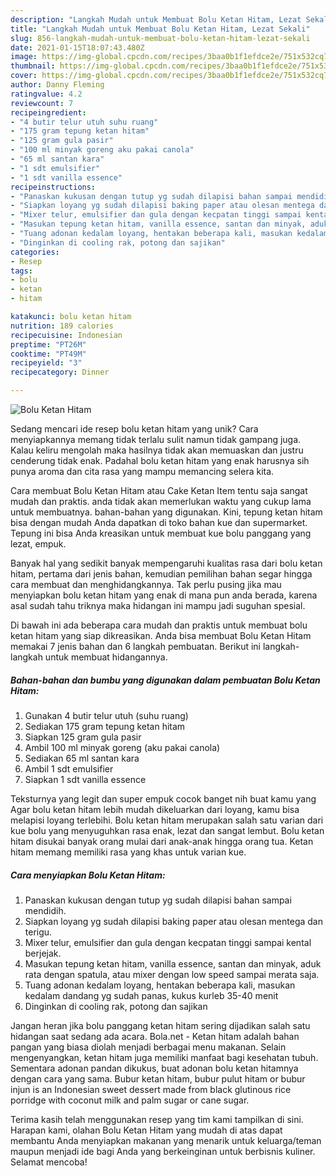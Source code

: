 ```yaml
---
description: "Langkah Mudah untuk Membuat Bolu Ketan Hitam, Lezat Sekali"
title: "Langkah Mudah untuk Membuat Bolu Ketan Hitam, Lezat Sekali"
slug: 856-langkah-mudah-untuk-membuat-bolu-ketan-hitam-lezat-sekali
date: 2021-01-15T18:07:43.480Z
image: https://img-global.cpcdn.com/recipes/3baa0b1f1efdce2e/751x532cq70/bolu-ketan-hitam-foto-resep-utama.jpg
thumbnail: https://img-global.cpcdn.com/recipes/3baa0b1f1efdce2e/751x532cq70/bolu-ketan-hitam-foto-resep-utama.jpg
cover: https://img-global.cpcdn.com/recipes/3baa0b1f1efdce2e/751x532cq70/bolu-ketan-hitam-foto-resep-utama.jpg
author: Danny Fleming
ratingvalue: 4.2
reviewcount: 7
recipeingredient:
- "4 butir telur utuh suhu ruang"
- "175 gram tepung ketan hitam"
- "125 gram gula pasir"
- "100 ml minyak goreng aku pakai canola"
- "65 ml santan kara"
- "1 sdt emulsifier"
- "1 sdt vanilla essence"
recipeinstructions:
- "Panaskan kukusan dengan tutup yg sudah dilapisi bahan sampai mendidih."
- "Siapkan loyang yg sudah dilapisi baking paper atau olesan mentega dan terigu."
- "Mixer telur, emulsifier dan gula dengan kecpatan tinggi sampai kental berjejak."
- "Masukan tepung ketan hitam, vanilla essence, santan dan minyak, aduk rata dengan spatula, atau mixer dengan low speed sampai merata saja."
- "Tuang adonan kedalam loyang, hentakan beberapa kali, masukan kedalam dandang yg sudah panas, kukus kurleb 35-40 menit"
- "Dinginkan di cooling rak, potong dan sajikan"
categories:
- Resep
tags:
- bolu
- ketan
- hitam

katakunci: bolu ketan hitam 
nutrition: 189 calories
recipecuisine: Indonesian
preptime: "PT26M"
cooktime: "PT49M"
recipeyield: "3"
recipecategory: Dinner

---
```



![Bolu Ketan Hitam](https://img-global.cpcdn.com/recipes/3baa0b1f1efdce2e/751x532cq70/bolu-ketan-hitam-foto-resep-utama.jpg)

Sedang mencari ide resep bolu ketan hitam yang unik? Cara menyiapkannya memang tidak terlalu sulit namun tidak gampang juga. Kalau keliru mengolah maka hasilnya tidak akan memuaskan dan justru cenderung tidak enak. Padahal bolu ketan hitam yang enak harusnya sih punya aroma dan cita rasa yang mampu memancing selera kita.

Cara membuat Bolu Ketan Hitam atau Cake Ketan Item tentu saja sangat mudah dan praktis. anda tidak akan memerlukan waktu yang cukup lama untuk membuatnya. bahan-bahan yang digunakan. Kini, tepung ketan hitam bisa dengan mudah Anda dapatkan di toko bahan kue dan supermarket. Tepung ini bisa Anda kreasikan untuk membuat kue bolu panggang yang lezat, empuk.

Banyak hal yang sedikit banyak mempengaruhi kualitas rasa dari bolu ketan hitam, pertama dari jenis bahan, kemudian pemilihan bahan segar hingga cara membuat dan menghidangkannya. Tak perlu pusing jika mau menyiapkan bolu ketan hitam yang enak di mana pun anda berada, karena asal sudah tahu triknya maka hidangan ini mampu jadi suguhan spesial.


Di bawah ini ada beberapa cara mudah dan praktis untuk membuat bolu ketan hitam yang siap dikreasikan. Anda bisa membuat Bolu Ketan Hitam memakai 7 jenis bahan dan 6 langkah pembuatan. Berikut ini langkah-langkah untuk membuat hidangannya.

<!--inarticleads1-->

##### Bahan-bahan dan bumbu yang digunakan dalam pembuatan Bolu Ketan Hitam:

1. Gunakan 4 butir telur utuh (suhu ruang)
1. Sediakan 175 gram tepung ketan hitam
1. Siapkan 125 gram gula pasir
1. Ambil 100 ml minyak goreng (aku pakai canola)
1. Sediakan 65 ml santan kara
1. Ambil 1 sdt emulsifier
1. Siapkan 1 sdt vanilla essence


Teksturnya yang legit dan super empuk cocok banget nih buat kamu yang Agar bolu ketan hitam lebih mudah dikeluarkan dari loyang, kamu bisa melapisi loyang terlebihi. Bolu ketan hitam merupakan salah satu varian dari kue bolu yang menyuguhkan rasa enak, lezat dan sangat lembut. Bolu ketan hitam disukai banyak orang mulai dari anak-anak hingga orang tua. Ketan hitam memang memiliki rasa yang khas untuk varian kue. 

<!--inarticleads2-->

##### Cara menyiapkan Bolu Ketan Hitam:

1. Panaskan kukusan dengan tutup yg sudah dilapisi bahan sampai mendidih.
1. Siapkan loyang yg sudah dilapisi baking paper atau olesan mentega dan terigu.
1. Mixer telur, emulsifier dan gula dengan kecpatan tinggi sampai kental berjejak.
1. Masukan tepung ketan hitam, vanilla essence, santan dan minyak, aduk rata dengan spatula, atau mixer dengan low speed sampai merata saja.
1. Tuang adonan kedalam loyang, hentakan beberapa kali, masukan kedalam dandang yg sudah panas, kukus kurleb 35-40 menit
1. Dinginkan di cooling rak, potong dan sajikan


Jangan heran jika bolu panggang ketan hitam sering dijadikan salah satu hidangan saat sedang ada acara. Bola.net - Ketan hitam adalah bahan pangan yang biasa diolah menjadi berbagai menu makanan. Selain mengenyangkan, ketan hitam juga memiliki manfaat bagi kesehatan tubuh. Sementara adonan pandan dikukus, buat adonan bolu ketan hitamnya dengan cara yang sama. Bubur ketan hitam, bubur pulut hitam or bubur injun is an Indonesian sweet dessert made from black glutinous rice porridge with coconut milk and palm sugar or cane sugar. 

Terima kasih telah menggunakan resep yang tim kami tampilkan di sini. Harapan kami, olahan Bolu Ketan Hitam yang mudah di atas dapat membantu Anda menyiapkan makanan yang menarik untuk keluarga/teman maupun menjadi ide bagi Anda yang berkeinginan untuk berbisnis kuliner. Selamat mencoba!
